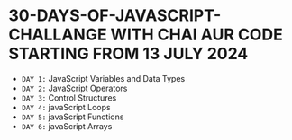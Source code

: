 # 30-DAYS-OF-JAVASCRIPT-CHALLANGE WITH CHAI AUR CODE STARTING FROM 13 JULY 2024

- `DAY 1:` JavaScript Variables and Data Types
- `DAY 2:` JavaScript Operators
- `DAY 3:` Control Structures
- `DAY 4:` javaScript Loops
- `DAY 5:` javaScript Functions
- `DAY 6:` javaScript Arrays
